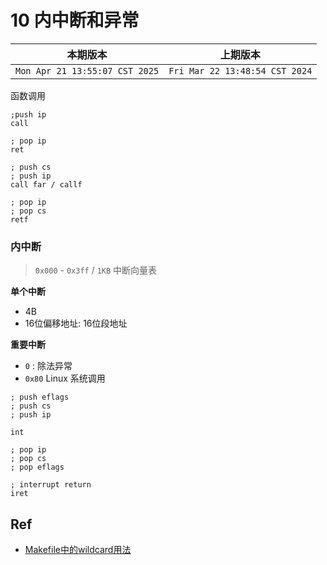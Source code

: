 # 10 内中断和异常


|本期版本|上期版本 
|:---:|:---:
`Mon Apr 21 13:55:07 CST 2025` | `Fri Mar 22 13:48:54 CST 2024`

函数调用

```
;push ip
call

; pop ip
ret
```

```
; push cs
; push ip
call far / callf

; pop ip
; pop cs
retf
```
### 内中断

> `0x000` - `0x3ff`  / `1KB` 中断向量表

**单个中断**

* 4B
* 16位偏移地址: 16位段地址


**重要中断**

* `0` : 除法异常
* `0x80` Linux 系统调用

```
; push eflags
; push cs
; push ip

int
```

```
; pop ip
; pop cs
; pop eflags

; interrupt return
iret
```

## Ref

* [Makefile中的wildcard用法](https://blog.csdn.net/liangkaiming/article/details/6267357)